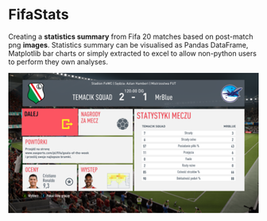 # FifaStats

Creating a **statistics summary** from Fifa 20 matches based on post-match png **images**. Statistics summary can be visualised as Pandas DataFrame, Matplotlib bar charts or simply extracted to excel to allow non-python users to perform they own analyses. 

![Alt text](/Data/fifafut3.png?raw=true "Optional Title")